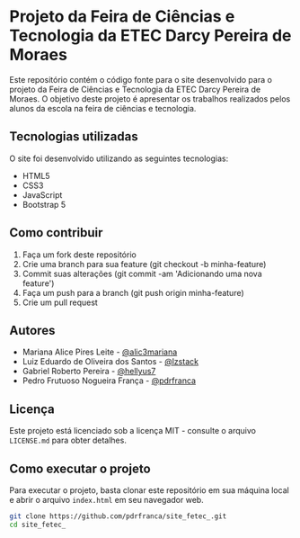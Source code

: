# Projeto da Feira de Ciências e Tecnologia da ETEC Darcy Pereira de Moraes

Este repositório contém o código fonte para o site desenvolvido para o projeto da Feira de Ciências e Tecnologia da ETEC Darcy Pereira de Moraes. O objetivo deste projeto é apresentar os trabalhos realizados pelos alunos da escola na feira de ciências e tecnologia.

## Tecnologias utilizadas

O site foi desenvolvido utilizando as seguintes tecnologias:

- HTML5
- CSS3
- JavaScript
- Bootstrap 5

## Como contribuir
1. Faça um fork deste repositório
1. Crie uma branch para sua feature (git checkout -b minha-feature)
1. Commit suas alterações (git commit -am 'Adicionando uma nova feature')
1. Faça um push para a branch (git push origin minha-feature)
1. Crie um pull request

## Autores

- Mariana Alice Pires Leite - [@alic3mariana](https://github.com/alic3mariana)
- Luiz Eduardo de Oliveira dos Santos - [@lzstack](https://github.com/lzstack)
- Gabriel Roberto Pereira - [@hellyus7](https://github.com/hellyus7)
- Pedro Frutuoso Nogueira França - [@pdrfranca](https://github.com/pdrfranca)

## Licença
 Este projeto está licenciado sob a licença MIT - consulte o arquivo `LICENSE.md` para obter detalhes.

## Como executar o projeto

Para executar o projeto, basta clonar este repositório em sua máquina local e abrir o arquivo `index.html` em seu navegador web.

```bash
git clone https://github.com/pdrfranca/site_fetec_.git
cd site_fetec_
